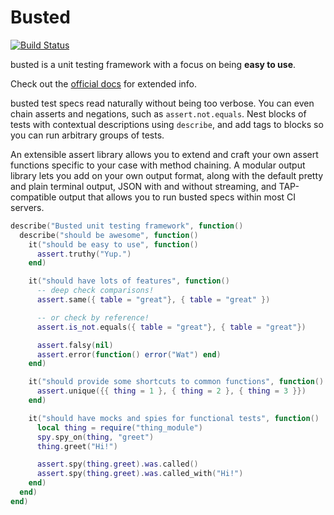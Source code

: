 Busted
======

[![Build Status](https://travis-ci.org/lipp/busted.png?branch=async-test-support)](https://travis-ci.org/lipp/busted)

busted is a unit testing framework with a focus on being **easy to
use**.

Check out the [official docs](http://www.olivinelabs.com/busted) for
extended info.

busted test specs read naturally without being too verbose. You can even
chain asserts and negations, such as `assert.not.equals`. Nest blocks of
tests with contextual descriptions using `describe`, and add tags to
blocks so you can run arbitrary groups of tests.

An extensible assert library allows you to extend and craft your own
assert functions specific to your case with method chaining. A modular
output library lets you add on your own output format, along with the
default pretty and plain terminal output, JSON with and without
streaming, and TAP-compatible output that allows you to run busted specs
within most CI servers.

```lua
describe("Busted unit testing framework", function()
  describe("should be awesome", function()
    it("should be easy to use", function()
      assert.truthy("Yup.")
    end)

    it("should have lots of features", function()
      -- deep check comparisons!
      assert.same({ table = "great"}, { table = "great" })

      -- or check by reference!
      assert.is_not.equals({ table = "great"}, { table = "great"})

      assert.falsy(nil)
      assert.error(function() error("Wat") end)
    end)

    it("should provide some shortcuts to common functions", function()
      assert.unique({{ thing = 1 }, { thing = 2 }, { thing = 3 }})
    end)

    it("should have mocks and spies for functional tests", function()
      local thing = require("thing_module")
      spy.spy_on(thing, "greet")
      thing.greet("Hi!")

      assert.spy(thing.greet).was.called()
      assert.spy(thing.greet).was.called_with("Hi!")
    end)
  end)
end)
```
